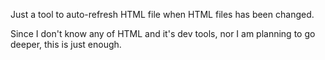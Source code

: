 Just a tool to auto-refresh HTML file when HTML files has been changed.

Since I don't know any of HTML and it's dev tools, nor I am planning to go deeper, this is just enough.
